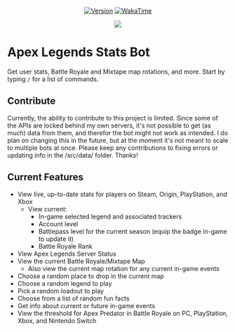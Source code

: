 <div align="center">

<!-- [![Deploy](https://img.shields.io/github/actions/workflow/status/stryderdev/apexstats/deploy.yaml?branch=prod&label=Deploy)](https://img.shields.io/github/actions/workflow/status/stryderdev/apexstats/deploy.yaml?branch=prod&label=Deploy) -->

[![Version](https://img.shields.io/github/package-json/v/stryderdev/apexstats?label=Version)](https://img.shields.io/github/package-json/v/stryderdev/apexstats?lavel=Version)
[![WakaTime](https://wakatime.com/badge/github/StryderDev/ApexStats.svg)](https://wakatime.com/badge/github/StryderDev/ApexStats.svg)

</div>

<p align="center">
    <img src="https://repobeats.axiom.co/api/embed/1155b47e64fbd1bede07234f9c015bd80baf61c3.svg">
</p>

# Apex Legends Stats Bot

Get user stats, Battle Royale and Mixtape map rotations, and more. Start by typing `/` for a list of commands.

## Contribute

Currently, the ability to contribute to this project is limited. Since some of the APIs are locked behind my own servers, it's not possible to get (as much) data from them, and therefor the bot might not work as intended. I do plan on changing this in the future, but at the moment it's not meant to scale to multiple bots at once. Please keep any contributions to fixing errors or updating info in the /src/data/ folder. Thanks!

## Current Features

-   View live, up-to-date stats for players on Steam, Origin, PlayStation, and Xbox
    -   View current:
        -   In-game selected legend and associated trackers
        -   Account level
        -   Battlepass level for the current season (equip the badge in-game to update it)
        -   Battle Royale Rank
-   View Apex Legends Server Status
-   View the current Battle Royale/Mixtape Map
    -   Also view the current map rotation for any current in-game events
-   Choose a random place to drop in the current map
-   Choose a random legend to play
-   Pick a random loadout to play
-   Choose from a list of random fun facts
-   Get info about current or future in-game events
-   View the threshold for Apex Predator in Battle Royale on PC, PlayStation, Xbox, and Nintendo Switch

